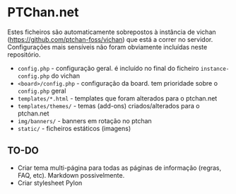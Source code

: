 # PTChan.net

Estes ficheiros são automaticamente sobrepostos à instância de vichan (https://github.com/ptchan-foss/vichan) que está a correr no servidor.
Configurações mais sensíveis não foram obviamente incluídas neste repositório.

- `config.php` - configuração geral. é incluído no final do ficheiro `instance-config.php` do vichan
- `<board>/config.php` - configuração da board. tem prioridade sobre o `config.php` geral
- `templates/*.html` - templates que foram alterados para o ptchan.net
- `templates/themes/` - temas (add-ons) criados/alterados para o ptchan.net
- `img/banners/` - banners em rotação no ptchan
- `static/` - ficheiros estáticos (imagens)

## TO-DO

- Criar tema multi-página para todas as páginas de informação (regras, FAQ, etc). Markdown possivelmente.
- Criar stylesheet Pylon

